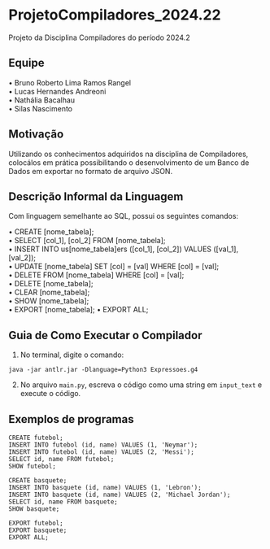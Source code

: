 # ProjetoCompiladores_2024.22
Projeto da Disciplina Compiladores do período 2024.2


## Equipe
• Bruno Roberto Lima Ramos Rangel </br>
• Lucas Hernandes Andreoni </br>
• Nathália Bacalhau </br>
• Silas Nascimento

## Motivação
Utilizando os conhecimentos adquiridos na disciplina de Compiladores, colocálos em prática possibilitando o desenvolvimento de um Banco de Dados em exportar no formato de arquivo JSON.

## Descrição Informal da Linguagem
Com linguagem semelhante ao SQL, possui os seguintes comandos:

• CREATE [nome_tabela]; </br>
• SELECT [col_1], [col_2] FROM [nome_tabela]; </br>
• INSERT INTO us[nome_tabela]ers ([col_1], [col_2]) VALUES ([val_1], [val_2]); </br>
• UPDATE [nome_tabela] SET [col] = [val] WHERE [col] = [val]; </br>
• DELETE FROM [nome_tabela] WHERE [col] = [val]; </br>
• DELETE [nome_tabela]; </br>
• CLEAR [nome_tabela]; </br>
• SHOW [nome_tabela]; </br>
• EXPORT [nome_tabela];
• EXPORT ALL;

## Guia de Como Executar o Compilador

1. No terminal, digite o comando:

```
java -jar antlr.jar -Dlanguage=Python3 Expressoes.g4
```

2. No arquivo ```main.py```, escreva o código como uma string em ```input_text``` e execute o código.

## Exemplos de programas

```
CREATE futebol;
INSERT INTO futebol (id, name) VALUES (1, 'Neymar');
INSERT INTO futebol (id, name) VALUES (2, 'Messi');
SELECT id, name FROM futebol;
SHOW futebol;

CREATE basquete;
INSERT INTO basquete (id, name) VALUES (1, 'Lebron');
INSERT INTO basquete (id, name) VALUES (2, 'Michael Jordan');
SELECT id, name FROM basquete;
SHOW basquete;

EXPORT futebol;
EXPORT basquete;
EXPORT ALL;
```